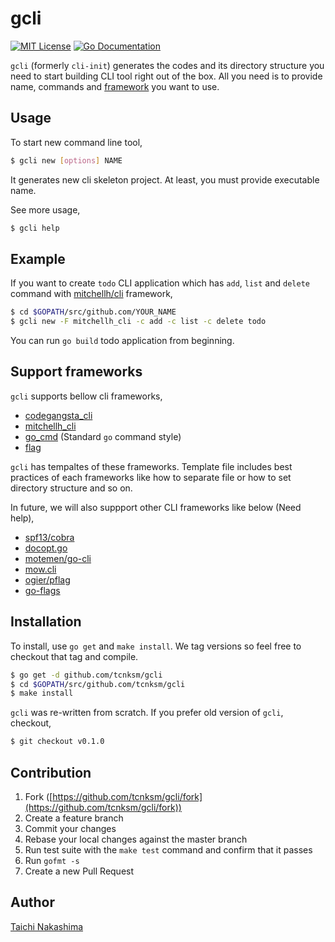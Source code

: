 gcli
====

[![MIT License](http://img.shields.io/badge/license-MIT-blue.svg?style=flat-square)][license]
[![Go Documentation](http://img.shields.io/badge/go-documentation-blue.svg?style=flat-square)][godocs]

[license]: https://github.com/tcnksm/gcli/blob/master/LICENSE
[godocs]: http://godoc.org/github.com/tcnksm/gcli

`gcli` (formerly `cli-init`) generates the codes and its directory structure you need to start building CLI tool right out of the box.
All you need is to provide name, commands and [framework](#support-frameworks) you want to use. 

## Usage

To start new command line tool,

```bash
$ gcli new [options] NAME
```
It generates new cli skeleton project. At least, you must provide executable name.

See more usage,

```bash
$ gcli help
```

## Example

If you want to create `todo` CLI application which has `add`, `list` and `delete` command with
[mitchellh/cli](https://github.com/mitchellh/cli) framework,

```bash
$ cd $GOPATH/src/github.com/YOUR_NAME
$ gcli new -F mitchellh_cli -c add -c list -c delete todo
```

You can run `go build` todo application from beginning.

## Support frameworks

`gcli` supports bellow cli frameworks,

- [codegangsta_cli](https://github.com/codegangsta/cli)
- [mitchellh_cli](https://github.com/mitchellh/cli)
- [go_cmd]() (Standard `go` command style)
- [flag](https://golang.org/pkg/flag/)

`gcli` has tempaltes of these frameworks. Template file includes best practices of each frameworks like
how to separate file or how to set directory structure and so on.

In future, we will also suppport other CLI frameworks like below (Need help),

- [spf13/cobra](https://github.com/spf13/cobra)
- [docopt.go](https://github.com/docopt/docopt.go)
- [motemen/go-cli](https://github.com/motemen/go-cli)
- [mow.cli](https://github.com/jawher/mow.cli)
- [ogier/pflag](https://github.com/ogier/pflag)
- [go-flags](https://github.com/jessevdk/go-flags)

## Installation

To install, use `go get` and `make install`. We tag versions so feel free to checkout that tag and compile.

```bash
$ go get -d github.com/tcnksm/gcli
$ cd $GOPATH/src/github.com/tcnksm/gcli
$ make install 
```

`gcli` was re-written from scratch. If you prefer old version of `gcli`, checkout,

```bash
$ git checkout v0.1.0
```

## Contribution

1. Fork ([https://github.com/tcnksm/gcli/fork](https://github.com/tcnksm/gcli/fork))
1. Create a feature branch
1. Commit your changes
1. Rebase your local changes against the master branch
1. Run test suite with the `make test` command and confirm that it passes
1. Run `gofmt -s`
1. Create a new Pull Request

## Author

[Taichi Nakashima](https://github.com/tcnksm)
